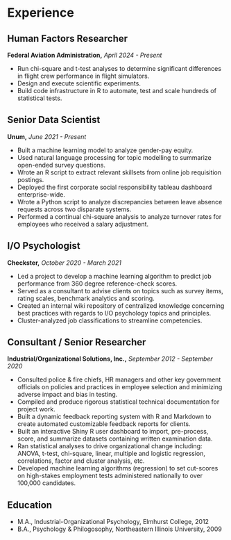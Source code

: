 
# Experience
## Human Factors Researcher
**Federal Aviation Administration,** *April 2024 - Present*

- Run chi-square and t-test analyses to determine significant differences in flight crew performance in flight simulators.
- Design and execute scientific experiments.
- Build code infrastructure in R to automate, test and scale hundreds of statistical tests.

## Senior Data Scientist
**Unum,** *June 2021 - Present* 

- Built a machine learning model to analyze gender-pay equity.
- Used natural language processing for topic modelling to summarize open-ended survey questions.
- Wrote an R script to extract relevant skillsets from online job requisition postings.
- Deployed the first corporate social responsibility tableau dashboard enterprise-wide.
- Wrote a Python script to analyze discrepancies between leave absence requests across two disparate systems.
- Performed a continual chi-square analysis to analyze turnover rates for employees who received a salary adjustment.


## I/O Psychologist
**Checkster,** *October 2020 - March 2021* 

- Led a project to develop a machine learning algorithm to predict job performance from 360 degree reference-check scores.
- Served as a consultant to advise clients on topics such as survey items, rating scales, benchmark analytics and scoring.
- Created an internal wiki repository of centralized knowledge concerning best practices with regards to I/O psychology topics and principles.
- Cluster-analyzed job classifications to streamline competencies.

## Consultant / Senior Researcher
**Industrial/Organizational Solutions, Inc.,** *September 2012 - September 2020* 

- Consulted police & fire chiefs, HR managers and other key government officials on policies and practices in employee selection and minimizing adverse impact and bias in testing.
- Compiled and produce rigorous statistical technical documentation for project work.
- Built a dynamic feedback reporting system with R and Markdown to create automated customizable feedback reports for clients.
- Built an interactive Shiny R user dashboard to import, pre-process, score, and summarize datasets containing written examination data.
- Ran statistical analyses to drive organizational change including: ANOVA, t-test, chi-square, linear, multiple and logistic regression, correlations, factor and cluster analysis, etc.
- Developed machine learning algorithms (regression) to set cut-scores on high-stakes employment tests administered nationally to over 100,000 candidates.

## Education

- M.A., Industrial-Organizational Psychology, Elmhurst College, 2012
- B.A., Psychology & Philogosophy, Northeastern Illinois University, 2009
